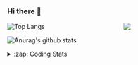 ### Hi there 👋

<!--
**tao8687/tao8687** is a ✨ _special_ ✨ repository because its `README.md` (this file) appears on your GitHub profile.

Here are some ideas to get you started:

- 🔭 I’m currently working on ...
- 🌱 I’m currently learning ...
- 👯 I’m looking to collaborate on ...
- 🤔 I’m looking for help with ...
- 💬 Ask me about ...
- 📫 How to reach me: ...
- 😄 Pronouns: ...
- ⚡ Fun fact: ...
-->

<img align='right' src="https://media.giphy.com/media/M9gbBd9nbDrOTu1Mqx/giphy.gif" width="240">

  
![Top Langs](https://github-readme-stats.vercel.app/api/top-langs/?username=tao8687&layout=compact&title_color=23238E&text_color=A67D3D)

![Anurag's github stats](https://github-readme-stats.vercel.app/api?username=tao8687&show_icons=true&&text_color=A67D3D&title_color=23238E&show_icons=false&count_private=true&hide=stars)

<details>
  <summary>:zap: Coding Stats</summary>
  <br>
    
<!--START_SECTION:waka-->
![Code Time](http://img.shields.io/badge/Code%20Time-1%2C455%20hrs%2041%20mins-blue)

![Profile Views](http://img.shields.io/badge/Profile%20Views-4-blue)

**🐱 My GitHub Data** 

> 📦 1.5 MB Used in GitHub's Storage 
 > 
> 🏆 87 Contributions in the Year 2024
 > 
> 🚫 Not Opted to Hire
 > 
> 📜 50 Public Repositories 
 > 
> 🔑 25 Private Repositories 
 > 
**I'm an Early 🐤** 

```text
🌞 Morning                1325 commits        ██████████████████████░░░   86.43 % 
🌆 Daytime                87 commits          █░░░░░░░░░░░░░░░░░░░░░░░░   05.68 % 
🌃 Evening                117 commits         ██░░░░░░░░░░░░░░░░░░░░░░░   07.63 % 
🌙 Night                  4 commits           ░░░░░░░░░░░░░░░░░░░░░░░░░   00.26 % 
```
📅 **I'm Most Productive on Wednesday** 

```text
Monday                   221 commits         ████░░░░░░░░░░░░░░░░░░░░░   14.42 % 
Tuesday                  208 commits         ███░░░░░░░░░░░░░░░░░░░░░░   13.57 % 
Wednesday                275 commits         ████░░░░░░░░░░░░░░░░░░░░░   17.94 % 
Thursday                 199 commits         ███░░░░░░░░░░░░░░░░░░░░░░   12.98 % 
Friday                   217 commits         ████░░░░░░░░░░░░░░░░░░░░░   14.16 % 
Saturday                 211 commits         ███░░░░░░░░░░░░░░░░░░░░░░   13.76 % 
Sunday                   202 commits         ███░░░░░░░░░░░░░░░░░░░░░░   13.18 % 
```


📊 **This Week I Spent My Time On** 

```text
🕑︎ Time Zone: Asia/Shanghai

💬 Programming Languages: 
Other                    5 hrs 58 mins       ████████░░░░░░░░░░░░░░░░░   33.69 % 
C++                      5 hrs 3 mins        ███████░░░░░░░░░░░░░░░░░░   28.54 % 
Python                   2 hrs 46 mins       ████░░░░░░░░░░░░░░░░░░░░░   15.63 % 
Markdown                 1 hr 15 mins        ██░░░░░░░░░░░░░░░░░░░░░░░   07.10 % 
CMake                    1 hr 7 mins         ██░░░░░░░░░░░░░░░░░░░░░░░   06.38 % 

🔥 Editors: 
VS Code                  17 hrs 44 mins      █████████████████████████   100.00 % 

🐱‍💻 Projects: 
autox                    12 hrs 8 mins       █████████████████░░░░░░░░   68.45 % 
ackermann_gazebo         2 hrs 32 mins       ████░░░░░░░░░░░░░░░░░░░░░   14.32 % 
WeChatter                1 hr 17 mins        ██░░░░░░░░░░░░░░░░░░░░░░░   07.28 % 
src                      30 mins             █░░░░░░░░░░░░░░░░░░░░░░░░   02.89 % 
wheeltec_robot           30 mins             █░░░░░░░░░░░░░░░░░░░░░░░░   02.84 % 

💻 Operating System: 
Linux                    17 hrs 44 mins      █████████████████████████   100.00 % 
```

**I Mostly Code in Python** 

```text
Python                   9 repos             ████████░░░░░░░░░░░░░░░░░   30.00 % 
C++                      8 repos             ███████░░░░░░░░░░░░░░░░░░   26.67 % 
JavaScript               2 repos             ██░░░░░░░░░░░░░░░░░░░░░░░   06.67 % 
Batchfile                1 repo              █░░░░░░░░░░░░░░░░░░░░░░░░   03.33 % 
HTML                     1 repo              █░░░░░░░░░░░░░░░░░░░░░░░░   03.33 % 
```



**Timeline**

![Lines of Code chart](https://raw.githubusercontent.com/tao8687/tao8687/master/assets/bar_graph.png)


 Last Updated on 27/03/2024 01:09:43 UTC
<!--END_SECTION:waka-->
</details>
